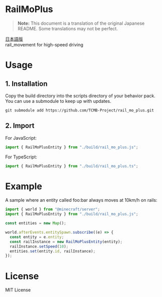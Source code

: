 # RailMoPlus
> **Note:** This document is a translation of the original Japanese README. Some translations may not be perfect.

[日本語版](https://github.com/TCMB-Project/rail_mo_plus/blob/main/README.jpn.md)  
rail_movement for high-speed driving

# Usage
## 1. Installation
Copy the build directory into the scripts directory of your behavior pack.  
You can use a submodule to keep up with updates.
```shell
git submodule add https://github.com/TCMB-Project/rail_mo_plus.git
```
## 2. Import
For JavaScript:
```javascript
import { RailMoPlusEntity } from "./build/rail_mo_plus.js";
```
For TypeScript:
```typescript
import { RailMoPlusEntity } from "./build/rail_mo_plus.ts";
```

# Example
A sample where an entity called foo:bar always moves at 10km/h on rails:
```javascript
import { world } from "@minecraft/server";
import { RailMoPlusEntity } from "./build/rail_mo_plus.js";

const entities = new Map();

world.afterEvents.entitySpawn.subscribe((e) => {
  const entity = e.entity;
  const railInstance = new RailMoPlusEntity(entity);
  railInstance.setSpeed(10);
  entities.set(entity.id, railInstance);
});
```

# License
MIT License